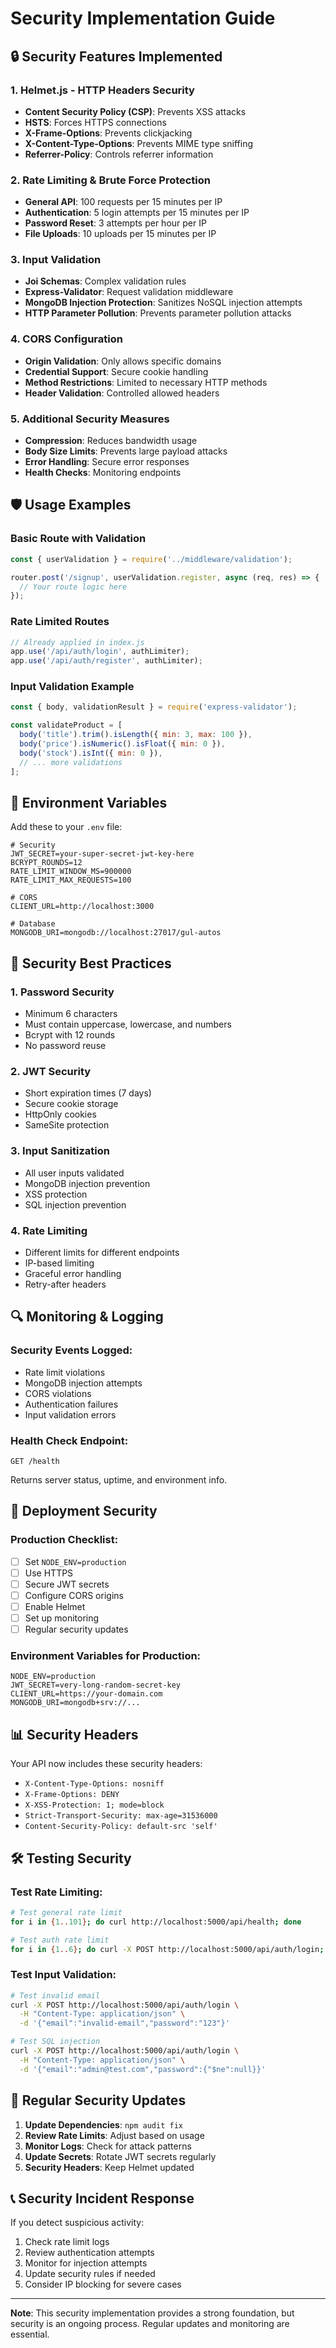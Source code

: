 # Security Implementation Guide

## 🔒 Security Features Implemented

### 1. **Helmet.js - HTTP Headers Security**
- **Content Security Policy (CSP)**: Prevents XSS attacks
- **HSTS**: Forces HTTPS connections
- **X-Frame-Options**: Prevents clickjacking
- **X-Content-Type-Options**: Prevents MIME type sniffing
- **Referrer-Policy**: Controls referrer information

### 2. **Rate Limiting & Brute Force Protection**
- **General API**: 100 requests per 15 minutes per IP
- **Authentication**: 5 login attempts per 15 minutes per IP
- **Password Reset**: 3 attempts per hour per IP
- **File Uploads**: 10 uploads per 15 minutes per IP

### 3. **Input Validation**
- **Joi Schemas**: Complex validation rules
- **Express-Validator**: Request validation middleware
- **MongoDB Injection Protection**: Sanitizes NoSQL injection attempts
- **HTTP Parameter Pollution**: Prevents parameter pollution attacks

### 4. **CORS Configuration**
- **Origin Validation**: Only allows specific domains
- **Credential Support**: Secure cookie handling
- **Method Restrictions**: Limited to necessary HTTP methods
- **Header Validation**: Controlled allowed headers

### 5. **Additional Security Measures**
- **Compression**: Reduces bandwidth usage
- **Body Size Limits**: Prevents large payload attacks
- **Error Handling**: Secure error responses
- **Health Checks**: Monitoring endpoints

## 🛡️ Usage Examples

### Basic Route with Validation
```javascript
const { userValidation } = require('../middleware/validation');

router.post('/signup', userValidation.register, async (req, res) => {
  // Your route logic here
});
```

### Rate Limited Routes
```javascript
// Already applied in index.js
app.use('/api/auth/login', authLimiter);
app.use('/api/auth/register', authLimiter);
```

### Input Validation Example
```javascript
const { body, validationResult } = require('express-validator');

const validateProduct = [
  body('title').trim().isLength({ min: 3, max: 100 }),
  body('price').isNumeric().isFloat({ min: 0 }),
  body('stock').isInt({ min: 0 }),
  // ... more validations
];
```

## 🔧 Environment Variables

Add these to your `.env` file:

```env
# Security
JWT_SECRET=your-super-secret-jwt-key-here
BCRYPT_ROUNDS=12
RATE_LIMIT_WINDOW_MS=900000
RATE_LIMIT_MAX_REQUESTS=100

# CORS
CLIENT_URL=http://localhost:3000

# Database
MONGODB_URI=mongodb://localhost:27017/gul-autos
```

## 🚨 Security Best Practices

### 1. **Password Security**
- Minimum 6 characters
- Must contain uppercase, lowercase, and numbers
- Bcrypt with 12 rounds
- No password reuse

### 2. **JWT Security**
- Short expiration times (7 days)
- Secure cookie storage
- HttpOnly cookies
- SameSite protection

### 3. **Input Sanitization**
- All user inputs validated
- MongoDB injection prevention
- XSS protection
- SQL injection prevention

### 4. **Rate Limiting**
- Different limits for different endpoints
- IP-based limiting
- Graceful error handling
- Retry-after headers

## 🔍 Monitoring & Logging

### Security Events Logged:
- Rate limit violations
- MongoDB injection attempts
- CORS violations
- Authentication failures
- Input validation errors

### Health Check Endpoint:
```
GET /health
```
Returns server status, uptime, and environment info.

## 🚀 Deployment Security

### Production Checklist:
- [ ] Set `NODE_ENV=production`
- [ ] Use HTTPS
- [ ] Secure JWT secrets
- [ ] Configure CORS origins
- [ ] Enable Helmet
- [ ] Set up monitoring
- [ ] Regular security updates

### Environment Variables for Production:
```env
NODE_ENV=production
JWT_SECRET=very-long-random-secret-key
CLIENT_URL=https://your-domain.com
MONGODB_URI=mongodb+srv://...
```

## 📊 Security Headers

Your API now includes these security headers:
- `X-Content-Type-Options: nosniff`
- `X-Frame-Options: DENY`
- `X-XSS-Protection: 1; mode=block`
- `Strict-Transport-Security: max-age=31536000`
- `Content-Security-Policy: default-src 'self'`

## 🛠️ Testing Security

### Test Rate Limiting:
```bash
# Test general rate limit
for i in {1..101}; do curl http://localhost:5000/api/health; done

# Test auth rate limit
for i in {1..6}; do curl -X POST http://localhost:5000/api/auth/login; done
```

### Test Input Validation:
```bash
# Test invalid email
curl -X POST http://localhost:5000/api/auth/login \
  -H "Content-Type: application/json" \
  -d '{"email":"invalid-email","password":"123"}'

# Test SQL injection
curl -X POST http://localhost:5000/api/auth/login \
  -H "Content-Type: application/json" \
  -d '{"email":"admin@test.com","password":{"$ne":null}}'
```

## 🔄 Regular Security Updates

1. **Update Dependencies**: `npm audit fix`
2. **Review Rate Limits**: Adjust based on usage
3. **Monitor Logs**: Check for attack patterns
4. **Update Secrets**: Rotate JWT secrets regularly
5. **Security Headers**: Keep Helmet updated

## 📞 Security Incident Response

If you detect suspicious activity:
1. Check rate limit logs
2. Review authentication attempts
3. Monitor for injection attempts
4. Update security rules if needed
5. Consider IP blocking for severe cases

---

**Note**: This security implementation provides a strong foundation, but security is an ongoing process. Regular updates and monitoring are essential.

